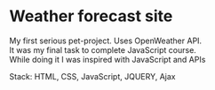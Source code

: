 # Weather forecast site

My first serious pet-project. Uses OpenWeather API.<br>
It was my final task to complete JavaScript course.<br>
While doing it I was inspired with JavaScript and APIs

Stack: HTML, CSS, JavaScript, JQUERY, Ajax
